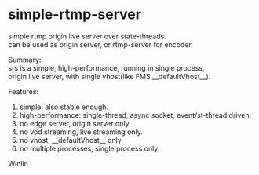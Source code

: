 simple-rtmp-server
==================

simple rtmp origin live server over state-threads.<br/>
can be used as origin server, or rtmp-server for encoder.

Summary:<br/>
srs is a simple, high-performance, running in single process, <br/>
origin live server, with single vhost(like FMS \_\_defaultVhost\_\_).<br/>

Features:<br/>
1. simple: also stable enough.<br/>
2. high-performance: single-thread, async socket, event/st-thread driven.<br/>
3. no edge server, origin server only.<br/>
4. no vod streaming, live streaming only.<br/>
5. no vhost, \_\_defaultVhost\_\_ only.<br/>
6. no multiple processes, single process only.<br/>

Winlin
